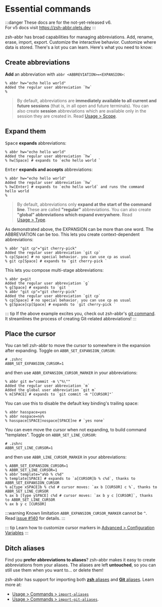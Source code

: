 # Essential commands

:::danger
These docs are for the not-yet-released v6.  
For v5 docs visit <https://zsh-abbr.olets.dev>
:::

zsh-abbr has broad capabilities for managing abbreviations. Add, rename, erase, import, export. Customize the interactive behavior. Customize where data is stored. There's a lot you can learn. Here's what you need to know:

## Create abbreviations

**Add** an abbreviation with `abbr <ABBREVIATION>=<EXPANSION>`:

```shell{1-2}:no-line-numbers
% abbr hw="echo hello world"
Added the regular user abbreviation `hw`
%
```

> By default, abbreviations are **immediately available to all current and future sessions** (that is, in all open and future terminals). You can also create **session** abbreviations which are available only in the session they are created in. Read [Usage&nbsp;>&nbsp;Scope](/scopes.html).

## Expand them

<kbd>Space</kbd> **expands** abbreviations:

```shell{3}:no-line-numbers
% abbr hw="echo hello world"
Added the regular user abbreviation `hw`
% hw[Space] # expands to `echo hello world `
```

<kbd>Enter</kbd> **expands and accepts** abbreviations:

```shell{3}:no-line-numbers
% abbr hw="echo hello world"
Added the regular user abbreviation `hw`
% hw[Enter] # expands to `echo hello world` and runs the command
hello world
%
```

> By default, abbreviations only **expand at the start of the command line**. These are called **"regular"** abbreviations. You can also create **"global" abbreviations which expand everywhere**. Read [Usage&nbsp;>&nbsp;Type](/types.html).

As demonstrated above, the EXPANSION can be more than one word. The ABBREVIATION can be too. This lets you create context-dependent abbreviations:

```shell{3-4}:no-line-numbers
% abbr "git cp"="git cherry-pick"
Added the regular user abbreviation `git cp`
% cp[Space] # no special behavior. you can use cp as usual
% git cp[Space] # expands to `git cherry-pick `
```

This lets you compose multi-stage abbreviations:

```shell{1,4,6-7}:no-line-numbers
% abbr g=git
Added the regular user abbreviation `g`
% g[Space] # expands to `git `
% abbr "git cp"="git cherry-pick"
Added the regular user abbreviation `git cp`
% cp[Space] # no special behavior. you can use cp as usual
% g[Space]cp[Space] # expands to `git cherry-pick `
```

::: tip
If the above example excites you, check out zsh-abbr's [git command](/commands.html#git). It streamlines the process of creating Git-related abbreviations!
:::

## Place the cursor

You can tell zsh-abbr to move the cursor to somewhere in the expansion after expanding. Toggle on `ABBR_SET_EXPANSION_CURSOR`:

```shell
# .zshrc
ABBR_SET_EXPANSION_CURSOR=1
```

and then use `ABBR_EXPANSION_CURSOR_MARKER` in your abbreviations:

```shell
% abbr git m="commit -m \"%\""
Added the regular user abbreviation `m`
Added the global user abbreviation `git m`
% m[SPACE] # expands to `git commit -m "[CURSOR]"`
```

You can use this to disable the default key binding's trailing space:

```shell
% abbr hasspace=yes
% abbr nospace=no%
% hasspace[SPACE]nospace[SPACE]ne # `yes none`
```

You can even move the cursor when not expanding, to build command "templates". Toggle on `ABBR_SET_LINE_CURSOR`:

```shell
# .zshrc
ABBR_SET_LINE_CURSOR=1
```

and then use `ABBR_LINE_CURSOR_MARKER` in your abbreviations:

```shell
% ABBR_SET_EXPANSION_CURSOR=1
% ABBR_SET_LINE_CURSOR=1
% abbr template="a%b % c%d"
% template[SPACE] # expands to `a[CURSOR]b % c%d`, thanks to ABBR_SET_EXPANSION_CURSOR
% a[type xSPACE]b % c%d # cursor moves: `ax b [CURSOR] c %`, thanks to ABBR_SET_LINE_CURSOR
% ax b [type ySPACE] c%d # cursor moves: `ax b y c [CURSOR]`, thanks to ABBR_SET_LINE_CURSOR
% ax b y c [CURSOR]
```

:::warning Known limitation
`ABBR_EXPANSION_CURSOR_MARKER` cannot be `^`. Read [issue #140](https://github.com/olets/zsh-abbr/issues/140) for details.
:::

::: tip
Learn how to customize cursor markers in [Advanced > Configuration Variables](/configuration-variables)
:::

## Ditch aliases

Find you **prefer abbreviations to aliases**? zsh-abbr makes it easy to create abbreviations from your aliases. The aliases are left **untouched**, so you can still use them when you want to… or delete them!

zsh-abbr has support for importing both [**zsh** aliases](https://zsh.sourceforge.io/Intro/intro_8.html) and [**Git** aliases](https://git-scm.com/book/en/v2/Git-Basics-Git-Aliases). Learn more at:

- [Usage&nbsp;>&nbsp;Commands&nbsp;>&nbsp;`import-aliases`](/commands.html#import-aliases)
- [Usage&nbsp;>&nbsp;Commands&nbsp;>&nbsp;`import-git-aliases`](/commands.html#import-git-aliases).
